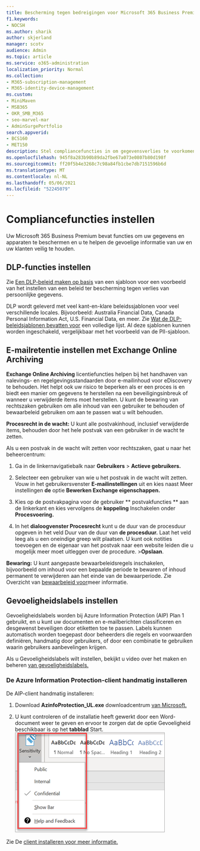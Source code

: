 ```yaml
---
title: Bescherming tegen bedreigingen voor Microsoft 365 Business Premium
f1.keywords:
- NOCSH
ms.author: sharik
author: skjerland
manager: scotv
audience: Admin
ms.topic: article
ms.service: o365-administration
localization_priority: Normal
ms.collection:
- M365-subscription-management
- M365-identity-device-management
ms.custom:
- MiniMaven
- MSB365
- OKR_SMB_M365
- seo-marvel-mar
- AdminSurgePortfolio
search.appverid:
- BCS160
- MET150
description: Stel compliancefuncties in om gegevensverlies te voorkomen en om de gevoelige informatie van uw en uw klanten veilig te houden.
ms.openlocfilehash: 945f8a283b90b89da2fbe67a073e0807b80d198f
ms.sourcegitcommit: ff20f5b4e3268c7c98a84fb1cbe7db7151596b6d
ms.translationtype: MT
ms.contentlocale: nl-NL
ms.lasthandoff: 05/06/2021
ms.locfileid: "52245079"
---
```

# <a name="set-up-compliance-features"></a>Compliancefuncties instellen

Uw Microsoft 365 Business Premium bevat functies om uw gegevens en apparaten te beschermen en u te helpen de gevoelige informatie van uw en uw klanten veilig te houden.

## <a name="set-up-dlp-features"></a>DLP-functies instellen

Zie [Een DLP-beleid maken op basis](../compliance/create-a-dlp-policy-from-a-template.md) van een sjabloon voor een voorbeeld van het instellen van een beleid ter bescherming tegen verlies van persoonlijke gegevens. 
  
DLP wordt geleverd met veel kant-en-klare beleidssjablonen voor veel verschillende locales. Bijvoorbeeld: Australia Financial Data, Canada Personal Information Act, U.S. Financial Data, en meer. Zie [Wat de DLP-beleidsjablonen bevatten voor](../compliance/what-the-dlp-policy-templates-include.md) een volledige lijst. Al deze sjablonen kunnen worden ingeschakeld, vergelijkbaar met het voorbeeld van de PII-sjabloon. 
  
## <a name="set-up-email-retention-with-exchange-online-archiving"></a>E-mailretentie instellen met Exchange Online Archiving

 **Exchange Online Archiving** licentiefuncties helpen bij het handhaven van nalevings- en regelgevingsstandaarden door e-mailinhoud voor eDiscovery te behouden. Het helpt ook uw risico te beperken als er een proces is en biedt een manier om gegevens te herstellen na een beveiligingsinbreuk of wanneer u verwijderde items moet herstellen. U kunt de bewaring van rechtszaken gebruiken om alle inhoud van een gebruiker te behouden of bewaarbeleid gebruiken om aan te passen wat u wilt behouden.
  
**Procesrecht in de wacht:** U kunt alle postvakinhoud, inclusief verwijderde items, behouden door het hele postvak van een gebruiker in de wacht te zetten. 
    
Als u een postvak in de wacht wilt zetten voor rechtszaken, gaat u naar het beheercentrum:
    
1. Ga in de linkernavigatiebalk naar **Gebruikers** \> **Actieve gebruikers.**
    
2. Selecteer een gebruiker van wie u het postvak in de wacht wilt zetten. Vouw in het gebruikersvenster **E-mailinstellingen** uit en kies naast Meer instellingen **de** optie **Bewerken Exchange eigenschappen.**
    
3. Kies op de postvakpagina voor de gebruiker ** postvakfuncties ** aan de linkerkant en kies vervolgens de **koppeling** Inschakelen onder **Procesvoering.**
    
4. In het **dialoogvenster Procesrecht** kunt u de duur van de procesduur opgeven in het veld Duur van de duur van **de procesduur.** Laat het veld leeg als u een oneindige greep wilt plaatsen. U kunt ook notities toevoegen en de eigenaar van het postvak naar een website leiden die u mogelijk meer moet uitleggen over de procedure. \>**Opslaan**.
    
**Bewaring:** U kunt aangepaste bewaarbeleidsregels inschakelen, bijvoorbeeld om inhoud voor een bepaalde periode te bewaren of inhoud permanent te verwijderen aan het einde van de bewaarperiode. Zie Overzicht van [bewaarbeleid voor](../compliance/retention.md)meer informatie.

## <a name="set-up-sensitivity-labels"></a>Gevoeligheidslabels instellen

Gevoeligheidslabels worden bij Azure Information Protection (AIP) Plan 1 gebruikt, en u kunt uw documenten en e-mailberichten classificeren en desgewenst beveiligen door etiketten toe te passen. Labels kunnen automatisch worden toegepast door beheerders die regels en voorwaarden definiëren, handmatig door gebruikers, of door een combinatie te gebruiken waarin gebruikers aanbevelingen krijgen.

Als u Gevoeligheidslabels wilt instellen, bekijkt u video over het maken en beheren [van gevoeligheidslabels.](../business-video/create-sensitivity-labels.md)



### <a name="install-the-azure-information-protection-client-manually"></a>De Azure Information Protection-client handmatig installeren

De AIP-client handmatig installeren:

1. Download **AzinfoProtection_UL.exe** downloadcentrum [van Microsoft.](https://www.microsoft.com/download/details.aspx?id=53018)
 
2. U kunt controleren of de installatie heeft gewerkt door  een Word-document weer te geven en ervoor te zorgen dat de optie Gevoeligheid beschikbaar is op het **tabblad** Start.
<br/>![Vervolgkeuzevenster Beveiliging in een Word-document.](../media/word-sensitivity.png)

Zie De [client installeren voor meer informatie.](/azure/information-protection/infoprotect-tutorial-step3)